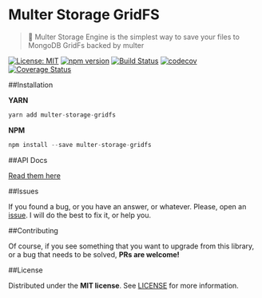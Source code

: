 # Multer Storage GridFS
> :minidisc: Multer Storage Engine is the simplest way to save your files to MongoDB GridFs backed by multer

[![License: MIT](https://img.shields.io/badge/License-MIT-brightgreen.svg)](https://opensource.org/licenses/MIT) [![npm version](https://badge.fury.io/js/multer-storage-gridfs.svg)](https://badge.fury.io/js/multer-storage-gridfs) [![Build Status](https://travis-ci.org/BlackBoxVision/multer-storage-gridfs.svg?branch=master)](https://travis-ci.org/BlackBoxVision/multer-storage-gridfs) [![codecov](https://codecov.io/gh/BlackBoxVision/multer-storage-gridfs/branch/master/graph/badge.svg)](https://codecov.io/gh/BlackBoxVision/multer-storage-gridfs) [![Coverage Status](https://coveralls.io/repos/github/BlackBoxVision/multer-storage-gridfs/badge.svg)](https://coveralls.io/github/BlackBoxVision/multer-storage-gridfs?branch=master)

##Installation

**YARN**

```javascript
yarn add multer-storage-gridfs 
```

**NPM**

```javascript
npm install --save multer-storage-gridfs 
```

##API Docs

[Read them here](/docs/API.md)

##Issues

If you found a bug, or you have an answer, or whatever. Please, open an [issue](https://github.com/BlackBoxVision/multer-gridfs/issues). I will do the best to fix it, or help you.

##Contributing

Of course, if you see something that you want to upgrade from this library, or a bug that needs to be solved, **PRs are welcome!**

##License

Distributed under the **MIT license**. See [LICENSE](https://github.com/BlackBoxVision/multer-gridfs/blob/master/LICENSE) for more information.
